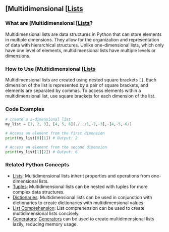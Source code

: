 ## [Multidimensional [[Lists](./../multidimensional-[[lists/)

### What are [Multidimensional [[Lists](./../multidimensional-[[lists/)?
Multidimensional lists are data structures in Python that can store elements in multiple dimensions. They allow for the organization and representation of data with hierarchical structures. Unlike one-dimensional lists, which only have one level of elements, multidimensional lists have multiple levels or dimensions.

### How to Use [Multidimensional [[Lists](./../multidimensional-[[lists/)
Multidimensional lists are created using nested square brackets `[]`. Each dimension of the list is represented by a pair of square brackets, and elements are separated by commas. To access elements within a multidimensional list, use square brackets for each dimension of the list.

### Code Examples
```python
# create a 2-dimensional list
my_list = [1, 2, 3], [4, 5, 6](./../1,-2,-3],-[4,-5,-6/)

# Access an element from the first dimension
print(my_list[0][1]) # Output: 2

# Access an element from the second dimension
print(my_list[1][2]) # Output: 6
```

### Related Python Concepts

- [Lists](./../lists/): Multidimensional lists inherit properties and operations from one-dimensional lists.
- [Tuples](./../tuples/): Multidimensional lists can be nested with tuples for more complex data structures.
- [Dictionaries](./../dictionaries/): Multidimensional lists can be used in conjunction with dictionaries to create dictionaries with multidimensional values.
- [List Comprehension](./../list-comprehension/): List comprehension can be used to create multidimensional lists concisely.
- [Generators](./../generators/): [Generators](./../generators/) can be used to create multidimensional lists lazily, reducing memory usage.